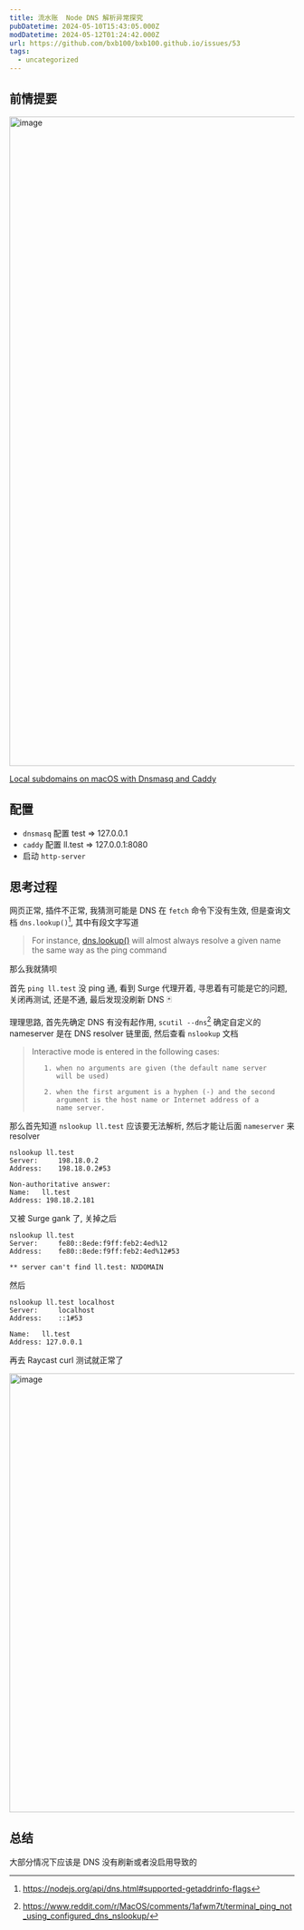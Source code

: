 ```yaml
---
title: 流水账  Node DNS 解析异常探究
pubDatetime: 2024-05-10T15:43:05.000Z
modDatetime: 2024-05-12T01:24:42.000Z
url: https://github.com/bxb100/bxb100.github.io/issues/53
tags:
  - uncategorized
---
```


## 前情提要

<img width="1145" alt="image" src="https://github.com/bxb100/bxb100.github.io/assets/20685961/5bdc266d-1245-4016-b27a-417554894874">

[Local subdomains on macOS with Dnsmasq and Caddy](https://maxschmitt.me/posts/local-subdomains-dnsmasq-caddy)

## 配置

- `dnsmasq` 配置 test => 127.0.0.1
- `caddy` 配置 ll.test => 127.0.0.1:8080
- 启动 `http-server`

## 思考过程

网页正常, 插件不正常, 我猜测可能是 DNS 在 `fetch` 命令下没有生效, 但是查询文档 `dns.lookup()`[^1], 其中有段文字写道

> For instance, [dns.lookup()](https://nodejs.org/api/dns.html#dnslookuphostname-options-callback) will almost always resolve a given name the same way as the ping command

那么我就猜呗

首先 `ping ll.test` 没 ping 通, 看到 Surge 代理开着, 寻思着有可能是它的问题, 关闭再测试, 还是不通, 最后发现没刷新 DNS 🃏

理理思路, 首先先确定 DNS 有没有起作用, `scutil --dns`[^2] 确定自定义的 nameserver 是在 DNS resolver 链里面, 然后查看 `nslookup` 文档

> Interactive mode is entered in the following cases:
>
>        1. when no arguments are given (the default name server
>           will be used)
>
>        2. when the first argument is a hyphen (-) and the second
>           argument is the host name or Internet address of a
>           name server.

那么首先知道 `nslookup ll.test` 应该要无法解析, 然后才能让后面 `nameserver` 来 resolver

```shell
nslookup ll.test
Server:		198.18.0.2
Address:	198.18.0.2#53

Non-authoritative answer:
Name:	ll.test
Address: 198.18.2.181
```

又被 Surge gank 了, 关掉之后

```
nslookup ll.test
Server:		fe80::8ede:f9ff:feb2:4ed%12
Address:	fe80::8ede:f9ff:feb2:4ed%12#53

** server can't find ll.test: NXDOMAIN
```

然后

```
nslookup ll.test localhost
Server:		localhost
Address:	::1#53

Name:	ll.test
Address: 127.0.0.1
```

再去 Raycast curl 测试就正常了

<img width="774" alt="image" src="https://github.com/bxb100/bxb100.github.io/assets/20685961/0d05b3cc-9451-4f0a-bd2e-3037f782c627">

## 总结

大部分情况下应该是 DNS 没有刷新或者没启用导致的

[^1]: https://nodejs.org/api/dns.html#supported-getaddrinfo-flags

[^2]: https://www.reddit.com/r/MacOS/comments/1afwm7t/terminal_ping_not_using_configured_dns_nslookup/
